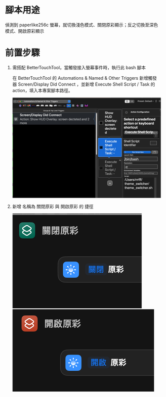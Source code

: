 # 腳本用途

偵測到 paperlike256c 螢幕，就切換淺色模式、關閉原彩顯示；反之切換至深色模式、開啟原彩顯示

# 前置步驟

1. 需搭配 BetterTouchTool，當觸發接入螢幕事件時，執行此 bash 腳本

   在 BetterTouchTool 的 Automations & Named & Other Triggers 新增觸發器 Screen/Display Did Connect ，並新增 Execute Shell Script / Task 的 action，填入本專案腳本路徑。

   ![BetterTouchTool 設定](doc/btt_screenConnect.png)

2. 新增 名稱為 關閉原彩 與 開啟原彩 的 捷徑

   ![關閉原彩捷徑](doc/disable_tuneTone.png)![開啟原彩捷徑](doc/enable_tuneTone.png)
